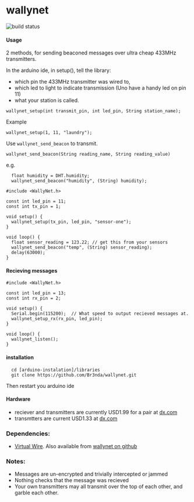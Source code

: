 # wallynet

![build status](https://travis-ci.org/Br3nda/wallynet.svg)

#### Usage

2 methods, for sending beaconed messages over ultra cheap 433MHz transmitters.

In the arduino ide, in setup(), tell the library:

 * which pin the 433MHz transmitter was wired to, 
 * which led to light to indicate transmission (Uno have a handy led on pin 11)
 * what your station is called. 

`wallynet_setup(int transmit_pin, int led_pin, String station_name);`

Example 

```arduino
wallynet_setup(1, 11, "laundry");
```


Use `wallynet_send_beacon`  to transmit. 

```arduino
wallynet_send_beacon(String reading_name, String reading_value)
```

e.g.

```arduino
  float humidity = DHT.humidity;  
  wallynet_send_beacon("humidity", (String) humidity);
```

```arduino
#include <WallyNet.h>

const int led_pin = 11;
const int tx_pin = 1;

void setup() {
  wallynet_setup(tx_pin, led_pin, "sensor-one");
}

void loop() {
  float sensor_reading = 123.22; // get this from your sensors
  wallynet_send_beacon("temp", (String) sensor_reading);
  delay(63000);
}
```

#### Recieving messages

```arduino
#include <WallyNet.h>

const int led_pin = 13;
const int rx_pin = 2;

void setup() {
  Serial.begin(115200);  // What speed to output recieved messages at.
  wallynet_setup_rx(rx_pin, led_pin);
}

void loop() {
  wallynet_listen();
}
```

#### installation

```
  cd [arduino-instalation]/libraries
  git clone https://github.com/Br3nda/wallynet.git
```

Then restart you arduino ide

#### Hardware

* reciever and transmitters are currently USD1.99 for a pair at [dx.com](http://www.dx.com/p/433mhz-rf-transmitter-module-receiver-module-link-kit-for-arduino-arm-mcu-wl-green-220194)
* transmtters are current USD1.33 at [dx.com](http://www.dx.com/p/433mhz-wireless-transmitter-module-superregeneration-for-arduino-green-149254)



### Dependencies:

* [Virtual Wire](https://www.pjrc.com/teensy/td_libs_VirtualWire.html). Also available from [wallynet on github](https://github.com/Br3nda/wallynet/releases/download/wallynet-0.9.1/VirtualWire.zip)

### Notes:
 
* Messages are un-encrypted and trivially intercepted or jammed
* Nothing checks that the message was recieved
* Your own transmitters may all transmit over the top of each other, and garble each other.
